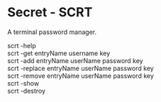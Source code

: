 # Secret - SCRT
A terminal password manager.

scrt -help<br>
scrt -get entryName username key<br>
scrt -add entryName userName password key<br>
scrt -replace entryName userName password key<br>
scrt -remove entryName userName password key<br>
scrt -show<br>
scrt -destroy<br>
